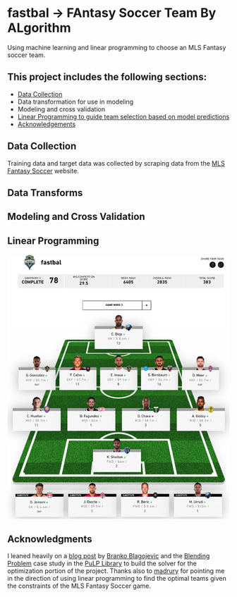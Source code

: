# fastbal -> FAntasy Soccer Team By ALgorithm
Using machine learning and linear programming to choose an MLS Fantasy soccer team.

## This project includes the following sections:

  * [Data Collection](#data-collection)
  * Data transformation for use in modeling
  * Modeling and cross validation
  * [Linear Programming to guide team selection based on model predictions](#linear-programming)
  * [Acknowledgements](#acknowledgments)

## Data Collection

Training data and target data was collected by scraping data from the [MLS Fantasy Soccer](https://fantasy.mlssoccer.com) website.

## Data Transforms

## Modeling and Cross Validation

## Linear Programming

![fastbal team from week 3](img/fastbal_team_week3.png)

## Acknowledgments

I leaned heavily on a [blog post](https://medium.com/ml-everything/using-python-and-linear-programming-to-optimize-fantasy-football-picks-dc9d1229db81) by [Branko Blagojevic](https://github.com/breeko) and the [Blending Problem](https://coin-or.github.io/pulp/CaseStudies/a_blending_problem.html) case study in the [PuLP Library](https://coin-or.github.io/pulp/index.html) to
build the solver for the optimization portion of the project. Thanks also to
[madrury](https://github.com/madrury) for pointing me in the direction of using
linear programming to find the optimal teams given the constraints of the MLS Fantasy Soccer game.